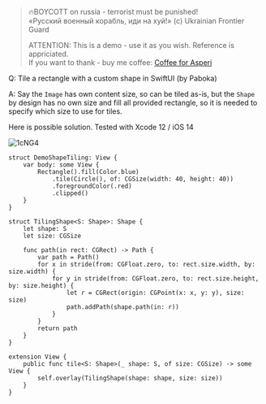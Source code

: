 >
> 🔥BOYCOTT on russia - terrorist must be punished!<br>
> «Русский военный корабль, иди на хуй!» (c) Ukrainian Frontier Guard
> 
> ATTENTION: This is a demo - use it as you wish. Reference is appriciated.<br>
> If you want to thank - buy me coffee: [Coffee for Asperi](https://secure.wayforpay.com/donate/asperi)
>

Q: Tile a rectangle with a custom shape in SwiftUI (by Paboka)

A: Say the `Image` has own content size, so can be tiled as-is, but the `Shape` by design has no own size and fill all provided rectangle, so it is needed to specify which size to use for tiles.

Here is possible solution. Tested with Xcode 12 / iOS 14

![1cNG4](https://user-images.githubusercontent.com/62171579/189692739-b04d6778-807b-4252-bf7c-c125cc40541a.png)

```
struct DemoShapeTiling: View {
    var body: some View {
        Rectangle().fill(Color.blue)
            .tile(Circle(), of: CGSize(width: 40, height: 40))
            .foregroundColor(.red)
            .clipped()
    }
}

struct TilingShape<S: Shape>: Shape {
    let shape: S
    let size: CGSize

    func path(in rect: CGRect) -> Path {
        var path = Path()
        for x in stride(from: CGFloat.zero, to: rect.size.width, by: size.width) {
            for y in stride(from: CGFloat.zero, to: rect.size.height, by: size.height) {
                let r = CGRect(origin: CGPoint(x: x, y: y), size: size)
                path.addPath(shape.path(in: r))
            }
        }
        return path
    }
}

extension View {
    public func tile<S: Shape>(_ shape: S, of size: CGSize) -> some View {
        self.overlay(TilingShape(shape: shape, size: size))
    }
}
```
